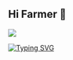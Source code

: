 ## Hi Farmer 👋 
<img src="https://img.shields.io/badge/Python-3DDC84?style=flat-square&logo=Python&logoColor=blue&fontColor=yellow"/>

<a href="https://git.io/typing-svg"><img src="https://readme-typing-svg.demolab.com?font=Fira+Code&pause=1000&color=D260F7&width=435&lines=Python+Backend+Developer" alt="Typing SVG" /></a>
